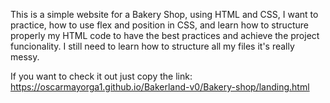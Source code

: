 This is a simple website for a Bakery Shop, using HTML and CSS, I want to practice, how to use flex and position in CSS, and learn how to structure properly my HTML code
to have the best practices and achieve the project funcionality. I still need to learn how to structure all my files it's really messy. 

If you want to check it out just copy the link: https://oscarmayorga1.github.io/Bakerland-v0/Bakery-shop/landing.html
